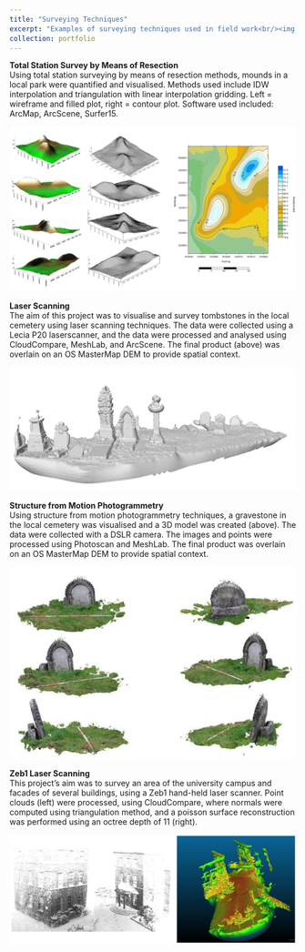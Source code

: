 ```yaml
---
title: "Surveying Techniques"
excerpt: "Examples of surveying techniques used in field work<br/><img src='/images/surveying1.PNG' width=500 height=300 >"
collection: portfolio
---
```


<b>Total Station Survey by Means of Resection</b> 
<br>Using total station surveying by means of resection methods, mounds in a local park were quantified and visualised. Methods used include IDW interpolation and
triangulation with linear interpolation gridding. Left = wireframe and filled plot, right = contour plot. Software used included: ArcMap, ArcScene, Surfer15. 

<img src='/images/surveying1.PNG'>


<b>Laser Scanning</b>
<br>The aim of this project was to visualise and survey tombstones in the local cemetery using laser scanning techniques. The data were collected using a Lecia P20 laserscanner, and the data were processed and analysed using CloudCompare, MeshLab, and ArcScene. The final product (above) was overlain on an OS MasterMap DEM
to provide spatial context. 

<img src='/images/surveying2.PNG'>

<b>Structure from Motion Photogrammetry</b>
<br>Using structure from motion photogrammetry techniques, a gravestone in the local cemetery was visualised and a 3D model was created (above). The data were
collected with a DSLR camera. The images and points were processed using Photoscan and MeshLab. The final product was overlain on an OS MasterMap DEM to
provide spatial context. 

<img src='/images/surveying3.PNG'>


<b>Zeb1 Laser Scanning</b>
<br>This project’s aim was to survey an area of the university campus and facades of several buildings, using a Zeb1 hand-held laser scanner. Point clouds (left) were
processed, using CloudCompare, where normals were computed using triangulation method, and a poisson surface reconstruction was performed using an octree
depth of 11 (right). 

<img src='/images/surveying4.PNG'>
